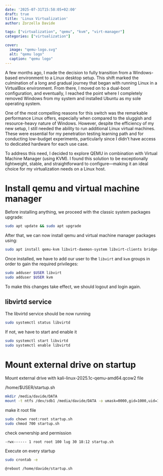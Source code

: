 ```yaml
---
date: '2025-07-31T15:58:05+02:00'
draft: true
title: 'Linux Virtualization'
author: Zorzella Davide

tags: ["virtualization", "qemu", "kvm", "virt-manager"]
categories: ["virtualization"]

cover:
  image: "qemu-logo.svg"
  alt: "qemu logo"
  caption: "qemu logo"
---
```


A few months ago, I made the decision to fully transition from a Windows-based environment to a Linux desktop setup. This shift marked the culmination of a long and gradual journey that began with running Linux in a VirtualBox environment. From there, I moved on to a dual-boot configuration, and eventually, I reached the point where I completely removed Windows from my system and installed Ubuntu as my sole operating system.

One of the most compelling reasons for this switch was the remarkable performance Linux offers, especially when compared to the sluggish and resource-heavy nature of Windows. However, despite the efficiency of my new setup, I still needed the ability to run additional Linux virtual machines. These were essential for my penetration testing learning path and for conducting low-budget experiments, particularly since I didn’t have access to dedicated hardware for each use case.

To address this need, I decided to explore QEMU in combination with Virtual Machine Manager (using KVM). I found this solution to be exceptionally lightweight, stable, and straightforward to configure—making it an ideal choice for my virtualization needs on a Linux host.


# Install qemu and virtual machine manager

Before installing anything, we proceed with the classic system packages upgrade:

```bash
sudo apt update && sudo apt upgrade
```

After that, we can now install qemu and virtual machine manager packages using:

```bash
sudo apt install qemu-kvm libvirt-daemon-system libvirt-clients bridge-utils virt-manager
```

Once installed, we have to add our user to the `libvirt` and `kvm` groups in order to gain the required privileges:

```bash
sudo adduser $USER libvirt
sudo adduser $USER kvm
```

To make this changes take effect, we should logout and login again.

## libvirtd service

The libvirtd service should be now running 

```bash
sudo systemctl status libvirtd
```

If not, we have to start and enable it

```bash
sudo systemctl start libvirtd
sudo systemctl enable libvirtd
```

# Mount external drive on startup

Mount external drive with kali-linux-2025.1c-qemu-amd64.qcow2 file

/home/$USER/startup.sh

```bash
mkdir /media/davide/DATA
mount -t ntfs /dev/sdb1 /media/davide/DATA -o umask=0000,gid=1000,uid=1000
```

make it root file

```bash
sudo chown root:root startup.sh
sudo chmod 700 startup.sh
```

check ownership and permission

```
-rwx------ 1 root root 100 lug 30 18:12 startup.sh
```

Execute on every startup

```bash
sudo crontab -e
```

```
@reboot /home/davide/startup.sh
```
